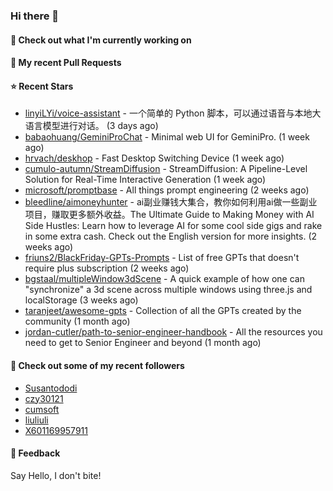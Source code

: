 ### Hi there 👋

#### 👷 Check out what I'm currently working on

#### 🔨 My recent Pull Requests


#### ⭐ Recent Stars

- [linyiLYi/voice-assistant](https://github.com/linyiLYi/voice-assistant) - 一个简单的 Python 脚本，可以通过语音与本地大语言模型进行对话。 (3 days ago)
- [babaohuang/GeminiProChat](https://github.com/babaohuang/GeminiProChat) - Minimal web UI for GeminiPro. (1 week ago)
- [hrvach/deskhop](https://github.com/hrvach/deskhop) - Fast Desktop Switching Device (1 week ago)
- [cumulo-autumn/StreamDiffusion](https://github.com/cumulo-autumn/StreamDiffusion) - StreamDiffusion: A Pipeline-Level Solution for Real-Time Interactive Generation (1 week ago)
- [microsoft/promptbase](https://github.com/microsoft/promptbase) - All things prompt engineering (2 weeks ago)
- [bleedline/aimoneyhunter](https://github.com/bleedline/aimoneyhunter) - ai副业赚钱大集合，教你如何利用ai做一些副业项目，赚取更多额外收益。The Ultimate Guide to Making Money with AI Side Hustles: Learn how to leverage AI for some cool side gigs and rake in some extra cash. Check out the English version for more insights. (2 weeks ago)
- [friuns2/BlackFriday-GPTs-Prompts](https://github.com/friuns2/BlackFriday-GPTs-Prompts) - List of free GPTs that doesn&#39;t require plus subscription  (2 weeks ago)
- [bgstaal/multipleWindow3dScene](https://github.com/bgstaal/multipleWindow3dScene) - A quick example of how one can &#34;synchronize&#34; a 3d scene across multiple windows using three.js and localStorage (3 weeks ago)
- [taranjeet/awesome-gpts](https://github.com/taranjeet/awesome-gpts) - Collection of all the GPTs created by the community (1 month ago)
- [jordan-cutler/path-to-senior-engineer-handbook](https://github.com/jordan-cutler/path-to-senior-engineer-handbook) - All the resources you need to get to Senior Engineer and beyond (1 month ago)

#### 👯 Check out some of my recent followers

- [Susantododi](https://github.com/Susantododi)
- [czy30121](https://github.com/czy30121)
- [cumsoft](https://github.com/cumsoft)
- [liuliuli](https://github.com/liuliuli)
- [X601169957911](https://github.com/X601169957911)

#### 💬 Feedback

Say Hello, I don't bite!